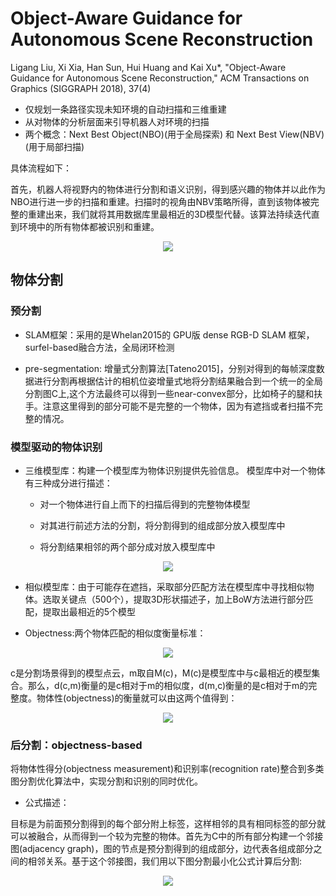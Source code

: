 # Object-Aware Guidance for Autonomous Scene Reconstruction

Ligang Liu, Xi Xia, Han Sun, Hui Huang and Kai Xu*, "Object-Aware Guidance for Autonomous Scene Reconstruction," ACM Transactions on Graphics (SIGGRAPH 2018), 37(4)

* 仅规划一条路径实现未知环境的自动扫描和三维重建
* 从对物体的分析层面来引导机器人对环境的扫描
* 两个概念：Next Best Object(NBO)(用于全局探索) 和 Next Best View(NBV)(用于局部扫描)

具体流程如下：

首先，机器人将视野内的物体进行分割和语义识别，得到感兴趣的物体并以此作为NBO进行进一步的扫描和重建。扫描时的视角由NBV策略所得，直到该物体被完整的重建出来，我们就将其用数据库里最相近的3D模型代替。该算法持续迭代直到环境中的所有物体都被识别和重建。

<div align="center">
<img src="https://i.loli.net/2018/08/09/5b6bad8439ebb.png"  />
</div>

## 物体分割

### 预分割

* SLAM框架：采用的是Whelan2015的 GPU版 dense RGB-D SLAM 框架，surfel-based融合方法，全局闭环检测

* pre-segmentation: 增量式分割算法[Tateno2015]，分别对得到的每帧深度数据进行分割再根据估计的相机位姿增量式地将分割结果融合到一个统一的全局分割图C上,这个方法最终可以得到一些near-convex部分，比如椅子的腿和扶手。注意这里得到的部分可能不是完整的一个物体，因为有遮挡或者扫描不完整的情况。

### 模型驱动的物体识别

* 三维模型库：构建一个模型库为物体识别提供先验信息。 模型库中对一个物体有三种成分进行描述：
  * 对一个物体进行自上而下的扫描后得到的完整物体模型

  * 对其进行前述方法的分割，将分割得到的组成部分放入模型库中

  * 将分割结果相邻的两个部分成对放入模型库中

<div align="center">
<img src="https://i.loli.net/2018/08/09/5b6bf020924ae.png"  />
</div>

* 相似模型库：由于可能存在遮挡，采取部分匹配方法在模型库中寻找相似物体。选取关键点（500个），提取3D形状描述子，加上BoW方法进行部分匹配，提取出最相近的5个模型

* Objectness:两个物体匹配的相似度衡量标准：

<div align="center">
<img src="https://i.loli.net/2018/08/09/5b6bfa2a24a2c.png"  />
</div>

c是分割场景得到的模型点云，m取自M(c)，M(c)是模型库中与c最相近的模型集合。那么，d(c,m)衡量的是c相对于m的相似度，d(m,c)衡量的是c相对于m的完整度。物体性(objectness)的衡量就可以由这两个值得到：

<div align="center">
<img src="https://i.loli.net/2018/08/09/5b6bfa2da3955.png"  />
</div>

### 后分割：objectness-based

将物体性得分(objectness measurement)和识别率(recognition rate)整合到多类图分割优化算法中，实现分割和识别的同时优化。

* 公式描述：

 目标是为前面预分割得到的每个部分附上标签，这样相邻的具有相同标签的部分就可以被融合，从而得到一个较为完整的物体。首先为C中的所有部分构建一个邻接图(adjacency graph)，图的节点是预分割得到的组成部分，边代表各组成部分之间的相邻关系。基于这个邻接图，我们用以下图分割最小化公式计算后分割:
 
 
<div align="center">
<img src="https://i.loli.net/2018/08/09/5b6bff651ac0a.png"  />
</div>





